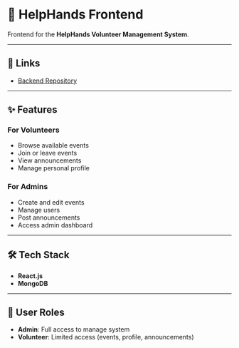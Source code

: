 # 🤝 HelpHands Frontend

Frontend for the **HelpHands Volunteer Management System**.

---

## 🔗 Links
- [Backend Repository](https://github.com/Othman-Mohammed/helphands-backend)

---

## ✨ Features

### For Volunteers
- Browse available events  
- Join or leave events  
- View announcements  
- Manage personal profile  

### For Admins
- Create and edit events  
- Manage users  
- Post announcements  
- Access admin dashboard  

---

## 🛠️ Tech Stack
- **React.js**  
- **MongoDB**  

---

## 👥 User Roles
- **Admin**: Full access to manage system  
- **Volunteer**: Limited access (events, profile, announcements)  